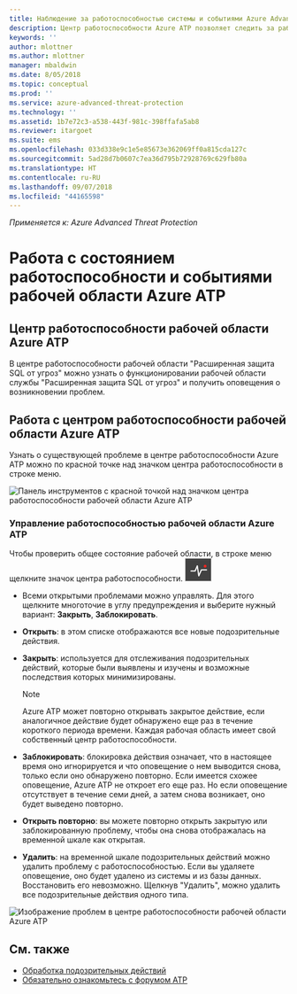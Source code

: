 ```yaml
---
title: Наблюдение за работоспособностью системы и событиями Azure Advanced Threat Protection | Документы Майкрософт
description: Центр работоспособности Azure ATP позволяет следить за работой службы Azure ATP, своевременно узнавать о возможных проблемах и просматривать системные события в средстве просмотра событий.
keywords: ''
author: mlottner
ms.author: mlottner
manager: mbaldwin
ms.date: 8/05/2018
ms.topic: conceptual
ms.prod: ''
ms.service: azure-advanced-threat-protection
ms.technology: ''
ms.assetid: 1b7e72c3-a538-443f-981c-398ffafa5ab8
ms.reviewer: itargoet
ms.suite: ems
ms.openlocfilehash: 033d338e9c1e5e85673e362069ff0a815cda127c
ms.sourcegitcommit: 5ad28d7b0607c7ea36d795b72928769c629fb80a
ms.translationtype: HT
ms.contentlocale: ru-RU
ms.lasthandoff: 09/07/2018
ms.locfileid: "44165598"
---
```

*Применяется к: Azure Advanced Threat Protection*


# <a name="working-with-azure-atp-workspace-health-and-events"></a>Работа с состоянием работоспособности и событиями рабочей области Azure ATP

## <a name="azure-atp-workspace-health-center"></a>Центр работоспособности рабочей области Azure ATP 

В центре работоспособности рабочей области "Расширенная защита SQL от угроз" можно узнать о функционировании рабочей области службы "Расширенная защита SQL от угроз" и получить оповещения о возникновении проблем.

## <a name="working-with-the-azure-atp-workspace-health-center"></a>Работа с центром работоспособности рабочей области Azure ATP

Узнать о существующей проблеме в центре работоспособности Azure ATP можно по красной точке над значком центра работоспособности в строке меню.

![Панель инструментов с красной точкой над значком центра работоспособности рабочей области Azure ATP](media/atp-health-bar.png)

### <a name="managing-azure-atp-workspace-health"></a>Управление работоспособностью рабочей области Azure ATP
Чтобы проверить общее состояние рабочей области, в строке меню щелкните значок центра работоспособности. ![Значок центра работоспособности рабочей области Azure ATP](media/atp-red-dot.png)

-   Всеми открытыми проблемами можно управлять. Для этого щелкните многоточие в углу предупреждения и выберите нужный вариант: **Закрыть**, **Заблокировать**.

-   **Открыть**: в этом списке отображаются все новые подозрительные действия.

-   **Закрыть**: используется для отслеживания подозрительных действий, которые были выявлены и изучены и возможные последствия которых минимизированы.

    > [!NOTE]
    > Azure ATP может повторно открывать закрытое действие, если аналогичное действие будет обнаружено еще раз в течение короткого периода времени.
    > Каждая рабочая область имеет свой собственный центр работоспособности.

-   **Заблокировать**: блокировка действия означает, что в настоящее время оно игнорируется и что оповещение о нем выводится снова, только если оно обнаружено повторно. Если имеется схожее оповещение, Azure ATP не откроет его еще раз. Но если оповещение отсутствует в течение семи дней, а затем снова возникает, оно будет выведено повторно.

-   **Открыть повторно**: вы можете повторно открыть закрытую или заблокированную проблему, чтобы она снова отображалась на временной шкале как открытая.

-   **Удалить**: на временной шкале подозрительных действий можно удалить проблему с работоспособностью. Если вы удаляете оповещение, оно будет удалено из системы и из базы данных. Восстановить его невозможно. Щелкнув "Удалить", можно удалить все подозрительные действия одного типа.



![Изображение проблем в центре работоспособности рабочей области Azure ATP](media/atp-health-issue.png)






## <a name="see-also"></a>См. также

- [Обработка подозрительных действий](working-with-suspicious-activities.md)
- [Обязательно ознакомьтесь с форумом ATP](https://aka.ms/azureatpcommunity)

